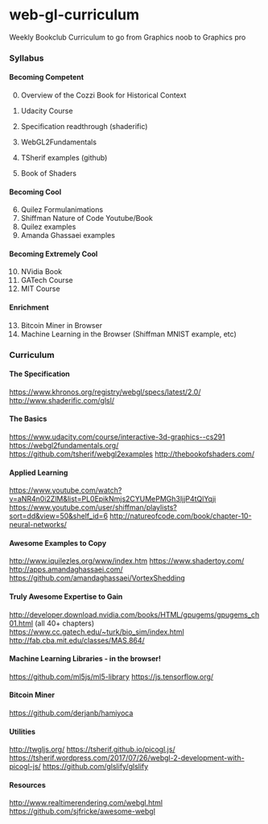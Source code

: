 # web-gl-curriculum
Weekly Bookclub Curriculum to go from Graphics noob to Graphics pro

### Syllabus

#### Becoming Competent

0) Overview of the Cozzi Book for Historical Context

1) Udacity Course
2) Specification readthrough (shaderific)
3) WebGL2Fundamentals
4) TSherif examples (github)
5) Book of Shaders

#### Becoming Cool

6) Quilez Formulanimations
7) Shiffman Nature of Code Youtube/Book
8) Quilez examples
9) Amanda Ghassaei examples

#### Becoming Extremely Cool

10) NVidia Book
11) GATech Course
12) MIT Course

#### Enrichment

13) Bitcoin Miner in Browser
14) Machine Learning in the Browser (Shiffman MNIST example, etc)

### Curriculum

#### The Specification
https://www.khronos.org/registry/webgl/specs/latest/2.0/
http://www.shaderific.com/glsl/

#### The Basics
https://www.udacity.com/course/interactive-3d-graphics--cs291
https://webgl2fundamentals.org/
https://github.com/tsherif/webgl2examples
http://thebookofshaders.com/

#### Applied Learning
https://www.youtube.com/watch?v=aNR4n0i2ZlM&list=PL0EpikNmjs2CYUMePMGh3IjjP4tQlYqji
https://www.youtube.com/user/shiffman/playlists?sort=dd&view=50&shelf_id=6
http://natureofcode.com/book/chapter-10-neural-networks/

#### Awesome Examples to Copy
http://www.iquilezles.org/www/index.htm
https://www.shadertoy.com/
http://apps.amandaghassaei.com/
https://github.com/amandaghassaei/VortexShedding

#### Truly Awesome Expertise to Gain
http://developer.download.nvidia.com/books/HTML/gpugems/gpugems_ch01.html (all 40+ chapters)
https://www.cc.gatech.edu/~turk/bio_sim/index.html
http://fab.cba.mit.edu/classes/MAS.864/

#### Machine Learning Libraries - in the browser!
https://github.com/ml5js/ml5-library
https://js.tensorflow.org/

#### Bitcoin Miner
https://github.com/derjanb/hamiyoca

#### Utilities
http://twgljs.org/
https://tsherif.github.io/picogl.js/
https://tsherif.wordpress.com/2017/07/26/webgl-2-development-with-picogl-js/
https://github.com/glslify/glslify

#### Resources
http://www.realtimerendering.com/webgl.html
https://github.com/sjfricke/awesome-webgl

